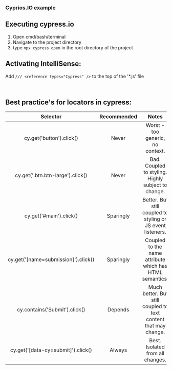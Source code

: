 ### Cyprios.IO example

## Executing cypress.io
1. Open cmd/bash/terminal
2. Navigate to the project directory
3. type `npx cypress open` in the root directory of the project

## Activating IntelliSense:
Add `/// <reference types="Cypress" />` to the top of the '*.js' file

<br> 

## Best practice's for locators in cypress:
|               Selector              | Recommended |                              Notes                              |   |   |
|:-----------------------------------:|:-----------:|:---------------------------------------------------------------:|---|---|
| cy.get('button').click()            |  Never      | Worst - too generic, no context.                                |   |   |
| cy.get('.btn.btn-large').click()    |  Never      | Bad. Coupled to styling. Highly subject to change.              |   |   |
| cy.get('#main').click()             |  Sparingly  | Better. But still coupled to styling or JS event listeners.     |   |   |
| cy.get('[name=submission]').click() |  Sparingly  | Coupled to the name attribute which has HTML semantics.         |   |   |
| cy.contains('Submit').click()       |  Depends    | Much better. But still coupled to text content that may change. |   |   |
| cy.get('[data-cy=submit]').click()  |  Always     | Best. Isolated from all changes.                                |   |   |